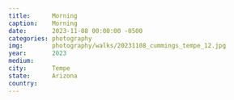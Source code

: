 ```yaml
---
title:  	Morning
caption:	Morning
date:   	2023-11-08 00:00:00 -0500
categories: photography
img:		photography/walks/20231108_cummings_tempe_12.jpg
year:		2023
medium:
city:		Tempe
state:		Arizona
country:
---
```

